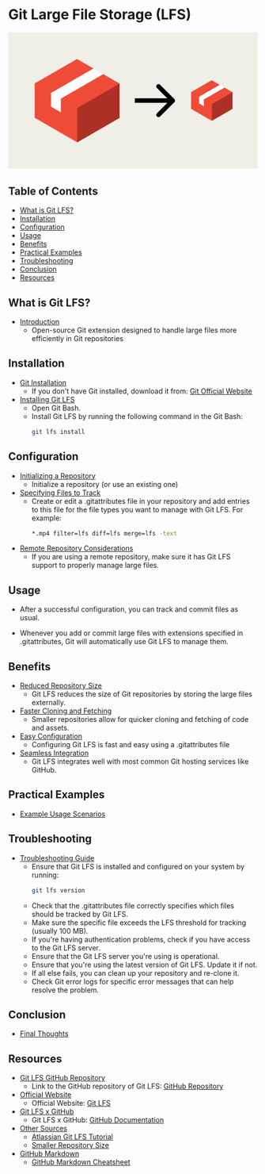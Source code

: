 # Git Large File Storage (LFS)

![](logo.png)

## Table of Contents

- [What is Git LFS?](#what-is-git-lfs)
- [Installation](#installation)
- [Configuration](#configuration)
- [Usage](#usage)
- [Benefits](#benefits)
- [Practical Examples](#practical-examples)
- [Troubleshooting](#troubleshooting)
- [Conclusion](#conclusion)
- [Resources](#resources)

## What is Git LFS?
- [Introduction](#what-is-git-lfs)
  - Open-source Git extension designed to handle large files more efficiently in Git repositories

## Installation
- [Git Installation](#installation)
  - If you don't have Git installed, download it from: [Git Official Website](https://git-scm.com/)
- [Installing Git LFS](#installation)
  - Open Git Bash.
  - Install Git LFS by running the following command in the Git Bash:
    ```bash
    git lfs install
    ```

## Configuration
- [Initializing a Repository](#configuration)
  - Initialize a repository (or use an existing one)
- [Specifying Files to Track](#configuration)
  - Create or edit a .gitattributes file in your repository and add entries to this file for the file types you want to manage with Git LFS. For example:
    ```bash
    *.mp4 filter=lfs diff=lfs merge=lfs -text
    ```
- [Remote Repository Considerations](#configuration)
  - If you are using a remote repository, make sure it has Git LFS support to properly manage large files.

## Usage

  - After a successful configuration, you can track and commit files as usual.

  - Whenever you add or commit large files with extensions specified in .gitattributes, Git will automatically use Git LFS to manage them.

## Benefits
- [Reduced Repository Size](#benefits)
  - Git LFS reduces the size of Git repositories by storing the large files externally.
- [Faster Cloning and Fetching](#benefits)
  - Smaller repositories allow for quicker cloning and fetching of code and assets.
- [Easy Configuration](#benefits)
  - Configuring Git LFS is fast and easy using a .gitattributes file
- [Seamless Integration](#benefits)
  - Git LFS integrates well with most common Git hosting services like GitHub.

## Practical Examples
- [Example Usage Scenarios](#practical-examples)

## Troubleshooting
- [Troubleshooting Guide](#troubleshooting)
  - Ensure that Git LFS is installed and configured on your system by running:
    ```bash
    git lfs version
    ```
  - Check that the .gitattributes file correctly specifies which files should be tracked by Git LFS.
  - Make sure the specific file exceeds the LFS threshold for tracking (usually 100 MB).
  - If you're having authentication problems, check if you have access to the Git LFS server.
  - Ensure that the Git LFS server you're using is operational.
  - Ensure that you're using the latest version of Git LFS. Update it if not.
  - If all else fails, you can clean up your repository and re-clone it.
  - Check Git error logs for specific error messages that can help resolve the problem.

## Conclusion
- [Final Thoughts](#conclusion)

## Resources
- [Git LFS GitHub Repository](#resources)
  - Link to the GitHub repository of Git LFS: [GitHub Repository](https://github.com/git-lfs/git-lfs)
- [Official Website](#resources)
  - Official Website: [Git LFS](https://git-lfs.com/)
- [Git LFS x GitHub](#resources)
  - Git LFS x GitHub: [GitHub Documentation](https://docs.github.com/en/repositories/working-with-files/managing-large-files/about-git-large-file-storage)
- [Other Sources](#resources)
  - [Atlassian Git LFS Tutorial](https://www.atlassian.com/git/tutorials/git-lfs)
  - [Smaller Repository Size](https://jasonzurita.com/smaller-repo-size-using-git-lfs/)
- [GitHub Markdown](#resources)
  - [GitHub Markdown Cheatsheet](https://github.com/adam-p/markdown-here/wiki/Markdown-Cheatsheet)
